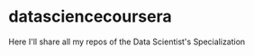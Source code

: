 datasciencecoursera
===================

Here I'll share all my repos of the Data Scientist's Specialization

